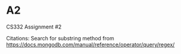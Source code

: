 # A2
CS332 Assignment #2

Citations: Search for substring method from https://docs.mongodb.com/manual/reference/operator/query/regex/
